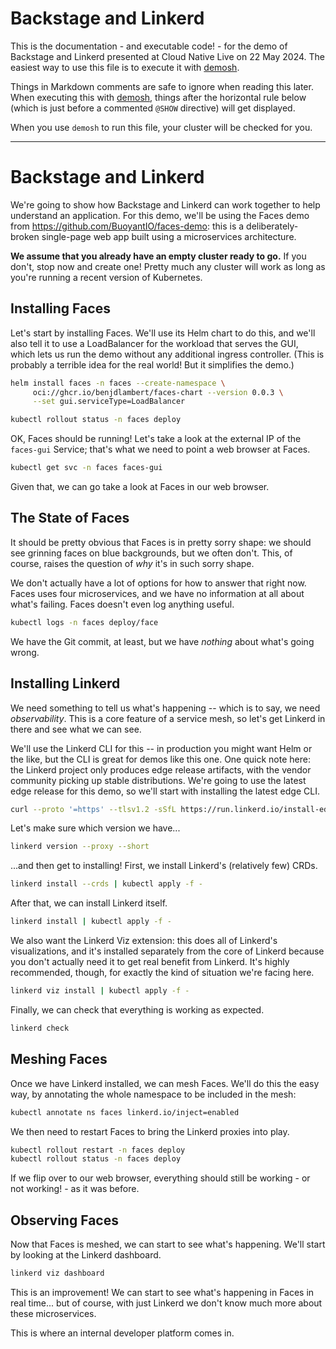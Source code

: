 <!--
# SPDX-FileCopyrightText: 2024 Buoyant Inc.
# SPDX-License-Identifier: Apache-2.0
#
# Copyright 2024 Buoyant Inc.
#
# Licensed under the Apache License, Version 2.0 (the "License"); you may
# not use this file except in compliance with the License.  You may obtain
# a copy of the License at
#
#     http:#www.apache.org/licenses/LICENSE-2.0
#
# Unless required by applicable law or agreed to in writing, software
# distributed under the License is distributed on an "AS IS" BASIS,
# WITHOUT WARRANTIES OR CONDITIONS OF ANY KIND, either express or implied.
# See the License for the specific language governing permissions and
# limitations under the License.
 -->

# Backstage and Linkerd

This is the documentation - and executable code! - for the demo of Backstage
and Linkerd presented at Cloud Native Live on 22 May 2024. The easiest way to
use this file is to execute it with [demosh].

Things in Markdown comments are safe to ignore when reading this later. When
executing this with [demosh], things after the horizontal rule below (which
is just before a commented `@SHOW` directive) will get displayed.

[demosh]: https://github.com/BuoyantIO/demosh

When you use `demosh` to run this file, your cluster will be checked for you.

<!-- set -e >
<!-- @start_livecast -->

---

<!-- @SHOW -->

# Backstage and Linkerd

We're going to show how Backstage and Linkerd can work together to help
understand an application. For this demo, we'll be using the Faces demo from
https://github.com/BuoyantIO/faces-demo: this is a deliberately-broken
single-page web app built using a microservices architecture.

**We assume that you already have an empty cluster ready to go.** If you
don't, stop now and create one! Pretty much any cluster will work as long as
you're running a recent version of Kubernetes.

<!-- @wait_clear -->

## Installing Faces

Let's start by installing Faces. We'll use its Helm chart to do this, and
we'll also tell it to use a LoadBalancer for the workload that serves the GUI,
which lets us run the demo without any additional ingress controller. (This is
probably a terrible idea for the real world! But it simplifies the demo.)

```bash
helm install faces -n faces --create-namespace \
     oci://ghcr.io/benjdlambert/faces-chart --version 0.0.3 \
     --set gui.serviceType=LoadBalancer

kubectl rollout status -n faces deploy
```

OK, Faces should be running! Let's take a look at the external IP of the
`faces-gui` Service; that's what we need to point a web browser at Faces.

```bash
kubectl get svc -n faces faces-gui
```

Given that, we can go take a look at Faces in our web browser.

<!-- @browser_then_terminal -->

## The State of Faces

It should be pretty obvious that Faces is in pretty sorry shape: we should see
grinning faces on blue backgrounds, but we often don't. This, of course,
raises the question of _why_ it's in such sorry shape.

<!-- @wait -->

We don't actually have a lot of options for how to answer that right now.
Faces uses four microservices, and we have no information at all about what's
failing. Faces doesn't even log anything useful.

```bash
kubectl logs -n faces deploy/face
```

We have the Git commit, at least, but we have _nothing_ about what's going
wrong.

<!-- @wait_clear -->

## Installing Linkerd

We need something to tell us what's happening -- which is to say, we need
_observability_. This is a core feature of a service mesh, so let's get
Linkerd in there and see what we can see.

We'll use the Linkerd CLI for this -- in production you might want Helm or the
like, but the CLI is great for demos like this one. One quick note here: the
Linkerd project only produces edge release artifacts, with the vendor
community picking up stable distributions. We're going to use the latest edge
release for this demo, so we'll start with installing the latest edge CLI.

```bash
curl --proto '=https' --tlsv1.2 -sSfL https://run.linkerd.io/install-edge | sh
```

Let's make sure which version we have...

```bash
linkerd version --proxy --short
```

...and then get to installing! First, we install Linkerd's (relatively few)
CRDs.

```bash
linkerd install --crds | kubectl apply -f -
```

After that, we can install Linkerd itself.

```bash
linkerd install | kubectl apply -f -
```

We also want the Linkerd Viz extension: this does all of Linkerd's
visualizations, and it's installed separately from the core of Linkerd because
you don't actually need it to get real benefit from Linkerd. It's highly
recommended, though, for exactly the kind of situation we're facing here.

```bash
linkerd viz install | kubectl apply -f -
```

Finally, we can check that everything is working as expected.

```bash
linkerd check
```

## Meshing Faces

Once we have Linkerd installed, we can mesh Faces. We'll do this the easy way,
by annotating the whole namespace to be included in the mesh:

```bash
kubectl annotate ns faces linkerd.io/inject=enabled
```

We then need to restart Faces to bring the Linkerd proxies into play.

```bash
kubectl rollout restart -n faces deploy
kubectl rollout status -n faces deploy
```

If we flip over to our web browser, everything should still be working - or
not working! - as it was before.

<!-- @browser_then_terminal -->

## Observing Faces

Now that Faces is meshed, we can start to see what's happening. We'll start by
looking at the Linkerd dashboard.

```bash
linkerd viz dashboard
```

This is an improvement! We can start to see what's happening in Faces in real
time... but of course, with just Linkerd we don't know much more about these
microservices.

This is where an internal developer platform comes in.
